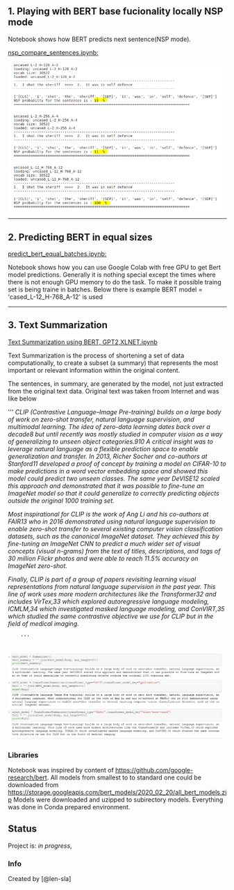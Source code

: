 

## 1. Playing with BERT base fucionality locally NSP mode

Notebook shows how BERT predicts next sentence(NSP mode).

[nsp_compare_sentences.ipynb:](https://github.com/len-sla/NLP/blob/master/nsp_compare_sentences.ipynb)


![### bert-msm.PNG](bert-nsp.PNG)



---
## 2. Predicting BERT in equal sizes
[predict_bert_equal_batches.ipynb:](https://github.com/len-sla/NLP/blob/master/predict_bert_equal_batches.ipynb)

Notebook shows how you can use Google Colab with free GPU to get Bert model predictions. Generally it is nothing special except the times where there is not enough GPU memory to do the task. To make it possible traing set is being traine in batches. Below there is example BERT model = 'cased_L-12_H-768_A-12' is used

---
## 3. Text Summarization


[Text Summarization using BERT, GPT2,XLNET.ipynb](https://github.com/len-sla/NLP/blob/master/Text%20Summarization%20using%20BERT%2C%20GPT2%2CXLNET.ipynb)



Text Summarization is the process of shortening a set of data computationally, to create a subset (a summary) that represents the most important or relevant information within the original content.

The sentences, in summary, are generated by the model, not just extracted from the original text data.
Original text was taken froom Internet and was like below

'''
       _CLIP (Contrastive Language–Image Pre-training) builds on a large body of work on zero-shot transfer, natural language supervision, and multimodal learning. The idea of zero-data learning dates back over a decade8 but until recently was mostly studied in computer vision as a way of generalizing to unseen object categories.910 A critical insight was to leverage natural language as a flexible prediction space to enable generalization and transfer. In 2013, Richer Socher and co-authors at Stanford11 developed a proof of concept by training a model on CIFAR-10 to make predictions in a word vector embedding space and showed this model could predict two unseen classes. The same year DeVISE12 scaled this approach and demonstrated that it was possible to fine-tune an ImageNet model so that it could generalize to correctly predicting objects outside the original 1000 training set._

_Most inspirational for CLIP is the work of Ang Li and his co-authors at FAIR13 who in 2016 demonstrated using natural language supervision to enable zero-shot transfer to several existing computer vision classification datasets, such as the canonical ImageNet dataset. They achieved this by fine-tuning an ImageNet CNN to predict a much wider set of visual concepts (visual n-grams) from the text of titles, descriptions, and tags of 30 million Flickr photos and were able to reach 11.5% accuracy on ImageNet zero-shot._

_Finally, CLIP is part of a group of papers revisiting learning visual representations from natural language supervision in the past year. This line of work uses more modern architectures like the Transformer32 and includes VirTex,33 which explored autoregressive language modeling, ICMLM,34 which investigated masked language modeling, and ConVIRT,35 which studied the same contrastive objective we use for CLIP but in the field of medical imaging._

        '''

![### NLP_summarisation.PNG](NLP_summarisation.PNG)
---

### Libraries
Notebook was inspired by content of https://github.com/google-research/bert. All models from smallest to to standard one could be downloaded from https://storage.googleapis.com/bert_models/2020_02_20/all_bert_models.zip Models were downloaded and uzipped to subirectory models. Everything was done in Conda prepared environment.

 
 

## Status
Project is: _in progress_, 




### Info
Created by [@len-sla]
